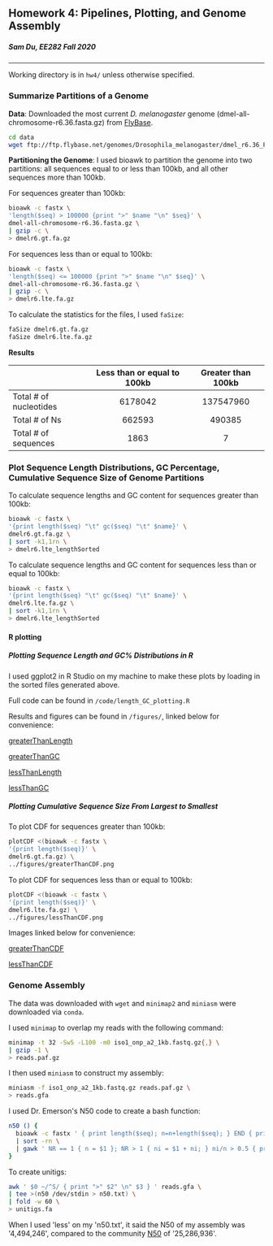 ## Homework 4: Pipelines, Plotting, and Genome Assembly
##### Sam Du, EE282 Fall 2020

___

Working directory is in `hw4/` unless otherwise specified.

### Summarize Partitions of a Genome

**Data**: Downloaded the most current _D. melanogaster_ genome (dmel-all-chromosome-r6.36.fasta.gz) from [FlyBase](ftp://ftp.flybase.net/genomes/Drosophila_melanogaster/dmel_r6.36_FB2020_05/fasta/).

```bash
cd data
wget ftp://ftp.flybase.net/genomes/Drosophila_melanogaster/dmel_r6.36_FB2020_05/fasta/dmel-all-chromosome-r6.36.fasta.gz
```

**Partitioning the Genome**: I used bioawk to partition the genome into two partitions: all sequences  equal to or less than 100kb, and all other sequences  more than 100kb.

For sequences greater than 100kb:

```bash
bioawk -c fastx \
'length($seq) > 100000 {print ">" $name "\n" $seq}' \
dmel-all-chromosome-r6.36.fasta.gz \
| gzip -c \
> dmelr6.gt.fa.gz
```

For sequences less than or equal to 100kb:

```bash
bioawk -c fastx \
'length($seq) <= 100000 {print ">" $name "\n" $seq}' \
dmel-all-chromosome-r6.36.fasta.gz \
| gzip -c \
> dmelr6.lte.fa.gz
```

To calculate the statistics for the files, I used `faSize`:

```bash
faSize dmelr6.gt.fa.gz
faSize dmelr6.lte.fa.gz
```

**Results**

|                        | Less than or equal to 100kb | Greater than 100kb |
|------------------------|:---------------------------:|:------------------:|
| Total # of nucleotides |           6178042           |      137547960     |
|          Total # of Ns |            662593           |       490385       |
|   Total # of sequences |             1863            |          7         |

### Plot Sequence Length Distributions, GC Percentage, Cumulative Sequence Size of Genome Partitions

To calculate sequence lengths and GC content for sequences greater than 100kb:
```bash
bioawk -c fastx \
'{print length($seq) "\t" gc($seq) "\t" $name}' \
dmelr6.gt.fa.gz \
| sort -k1,1rn \
> dmelr6.lte_lengthSorted
```

To calculate sequence lengths and GC content for sequences less than or equal to 100kb:
```bash
bioawk -c fastx \
'{print length($seq) "\t" gc($seq) "\t" $name}' \
dmelr6.lte.fa.gz \
| sort -k1,1rn \
> dmelr6.lte_lengthSorted
```
#### R plotting

##### Plotting Sequence Length and GC% Distributions in R

I used ggplot2 in R Studio on my machine to make these plots by loading in the sorted files generated above.

Full code can be found in `/code/length_GC_plotting.R`

Results and figures can be found in `/figures/`, linked below for convenience:

[greaterThanLength](https://github.com/swd12012/ee282/blob/homework4/homework/hw4/figures/greaterThanLength.png)

[greaterThanGC](https://github.com/swd12012/ee282/blob/homework4/homework/hw4/figures/greaterThanGC.png)

[lessThanLength](https://github.com/swd12012/ee282/blob/homework4/homework/hw4/figures/lessThanLength.png)

[lessThanGC](https://github.com/swd12012/ee282/blob/homework4/homework/hw4/figures/lessThanGC.png)


##### Plotting Cumulative Sequence Size From Largest to Smallest

To plot CDF for sequences greater than 100kb:
```bash
plotCDF <(bioawk -c fastx \
'{print length($seq)}' \
dmelr6.gt.fa.gz) \
../figures/greaterThanCDF.png
```

To plot CDF for sequences less than or equal to 100kb:
```bash
plotCDF <(bioawk -c fastx \
'{print length($seq)}' \
dmelr6.lte.fa.gz) \
../figures/lessThanCDF.png
```

Images linked below for convenience:

[greaterThanCDF](https://github.com/swd12012/ee282/blob/homework4/homework/hw4/figures/greaterThanCDF.png)

[lessThanCDF](https://github.com/swd12012/ee282/blob/homework4/homework/hw4/figures/lessThanCDF.png)


### Genome Assembly

The data was downloaded with `wget` and `minimap2` and `miniasm` were downloaded via `conda`.

I used `minimap` to overlap my reads with the following command:

```bash
minimap -t 32 -Sw5 -L100 -m0 iso1_onp_a2_1kb.fastq.gz{,} \
| gzip -1 \
> reads.paf.gz
```

I then used `miniasm` to construct my assembly:

```bash
miniasm -f iso1_onp_a2_1kb.fastq.gz reads.paf.gz \
> reads.gfa
```

I used Dr. Emerson's N50 code to create a bash function:

```bash
n50 () {
  bioawk -c fastx ' { print length($seq); n=n+length($seq); } END { print n; } ' $1 \
  | sort -rn \
  | gawk ' NR == 1 { n = $1 }; NR > 1 { ni = $1 + ni; } ni/n > 0.5 { print $1; exit; } '
}
```

To create unitigs:

```bash
awk ' $0 ~/^S/ { print ">" $2" \n" $3 } ' reads.gfa \
| tee >(n50 /dev/stdin > n50.txt) \
| fold -w 60 \
> unitigs.fa
```

When I used 'less' on my 'n50.txt', it said the N50 of my assembly was '4,494,246', compared to the community [N50](https://www.ncbi.nlm.nih.gov/assembly/GCF_000001215.4) of '25,286,936'.
